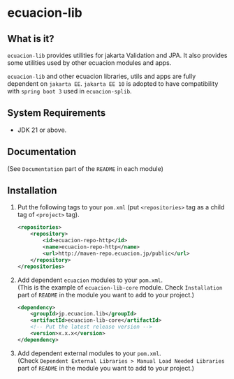 # ecuacion-lib

## What is it?

`ecuacion-lib` provides utilities for jakarta Validation and JPA.
It also provides some utilities used by other ecuacion modules and apps.  

`ecuacion-lib` and other ecuacion libraries, utils and apps are fully dependent on `jakarta EE`. `jakarta EE 10` is adopted to have compatibility with `spring boot 3` used in `ecuacion-splib`.

## System Requirements

- JDK 21 or above.

## Documentation

(See `Documentation` part of the `README` in each module)

## Installation

1. Put the following tags to your `pom.xml` (put `<repositories>` tag as a child tag of `<project>` tag).

    ```xml
    <repositories> 
        <repository>
            <id>ecuacion-repo-http</id>
            <name>ecuacion-repo-http</name>
            <url>http://maven-repo.ecuacion.jp/public</url>
        </repository>
    </repositories>
    ```

2. Add dependent `ecuacion` modules to your `pom.xml`.  
   (This is the example of `ecuacion-lib-core` module. Check `Installation` part of `README` in the module you want to add to your project.)

    ```xml
    <dependency>
        <groupId>jp.ecuacion.lib</groupId>
        <artifactId>ecuacion-lib-core</artifactId>
	    <!-- Put the latest release version -->
	    <version>x.x.x</version>
    </dependency>
    ```
    
3. Add dependent external modules to your `pom.xml`.  
   (Check `Dependent External Libraries > Manual Load Needed Libraries` part of `README` in the module you want to add to your project.)
